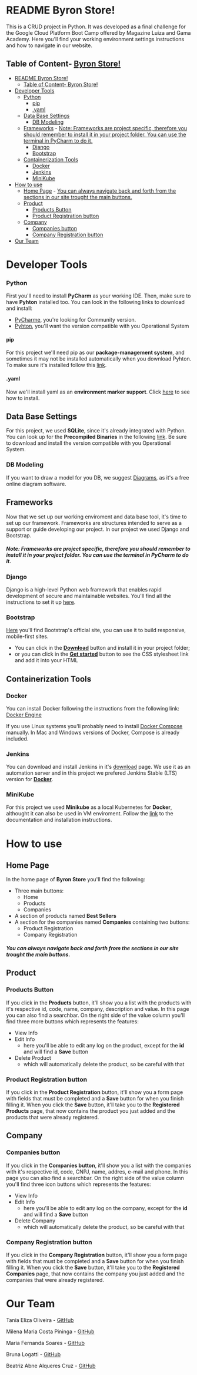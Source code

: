 # README Byron Store!
This is a CRUD project in Python. It was developed as a final challenge for the Google Cloud Platform Boot Camp offered by Magazine Luiza and Gama Academy. Here you'll find your working environment settings instructions and how to navigate in our website.

## Table of Content- [Byron Store!](#welcome-to-byron-store)
- [README Byron Store!](#readme-byron-store)
  - [Table of Content- Byron Store!](#table-of-content--byron-store)
- [Developer Tools](#developer-tools)
    - [Python](#python)
      - [pip](#pip)
      - [.yaml](#yaml)
  - [Data Base Settings](#data-base-settings)
    - [DB Modeling](#db-modeling)
  - [Frameworks](#frameworks)
        - [Note: Frameworks are project specific, therefore you should remember to install it in your project folder. You can use the terminal in PyCharm to do it.](#note-frameworks-are-project-specific-therefore-you-should-remember-to-install-it-in-your-project-folder-you-can-use-the-terminal-in-pycharm-to-do-it)
    - [Django](#django)
    - [Bootstrap](#bootstrap)
  - [Containerization Tools](#containerization-tools)
    - [Docker](#docker)
    - [Jenkins](#jenkins)
    - [MiniKube](#minikube)
- [How to use](#how-to-use)
  - [Home Page](#home-page)
        - [You can always navigate back and forth from the sections in our site trought the main buttons.](#you-can-always-navigate-back-and-forth-from-the-sections-in-our-site-trought-the-main-buttons)
  - [Product](#product)
    - [Products Button](#products-button)
    - [Product Registration button](#product-registration-button)
  - [Company](#company)
    - [Companies button](#companies-button)
    - [Company Registration button](#company-registration-button)
- [Our Team](#our-team)



# Developer Tools

### Python 
First you'll need to install **PyCharm** as your working IDE. Then, make sure to have **Pyhton** installed too. You can look in the following links to download and install:
- [PyCharme](https://www.jetbrains.com/pycharm/download/), you're looking for Community version.
- [Pyhton](https://www.python.org/downloads/), you'll want the version compatible with you Operational System

#### pip
For this project we'll need pip as our **package-management system**, and sometimes it may not be installed automatically when you download Pyhton. To make sure it's installed follow this [link](https://pip.pypa.io/en/stable/installation/).

#### .yaml
Now we'll install yaml as an **environment marker support**. Click [here](https://yaml.readthedocs.io/en/latest/install.html) to see how to install.

## Data Base Settings
For this project, we used **SQLite**, since it's already integrated with Python. You can look up for the **Precompiled Binaries** in the following [link](https://www.sqlite.org/download.html). Be sure to download and install the version compatible with you Operational System.

### DB Modeling
If you want to draw a model for you DB, we suggest [Diagrams](https://app.diagrams.net/), as it's a free online diagram software.

## Frameworks
Now that we set up our working enviroment and data base tool, it's time to set up our framework. Frameworks are structures intended to serve as a support or guide developing our project. In our project we used Django and Bootstrap.

##### Note: Frameworks are project specific, therefore you should remember to install it in your project folder. You can use the terminal in PyCharm to do it.

### Django
Django is a high-level Python web framework that enables rapid development of secure and maintainable websites. You'll find all the instructions to set it up [here](https://docs.djangoproject.com/en/3.2/intro/install/). 

### Bootstrap
[Here](https://getbootstrap.com/) you'll find Bootstrap's official site, you can use it to build responsive, mobile-first sites. 
- You can click in the **[Download](https://getbootstrap.com/docs/5.1/getting-started/download/)** button and install it in your project folder; 
- or you can click in the **[Get started](https://getbootstrap.com/docs/5.1/getting-started/introduction/)** button to see the CSS stylesheet link and add it into your HTML

## Containerization Tools
### Docker
You can install Docker following the instructions from the following link:
[Docker Engine](https://docs.docker.com/get-docker/)

If you use Linux systems you'll probably need to install [Docker Compose](https://docs.docker.com/compose/install/) manually. In Mac and Windows versions of Docker, Compose is already included.

### Jenkins
You can download and install Jenkins in it's [download](https://www.jenkins.io/download/) page. We use it as an automation server and in this project we prefered Jenkins Stable (LTS) version for [**Docker**](https://hub.docker.com/r/jenkins/jenkins).

### MiniKube
For this project we used **Minikube** as a local Kubernetes for **Docker**, althought it can also be used in VM enviroment. Follow the [link](https://minikube.sigs.k8s.io/docs/start/) to the documentation and installation instructions.



# How to use

## Home Page
In the home page of **Byron Store** you'll find the following:
 - Three main buttons:
	 - Home
	 - Products
	 - Companies
 - A section of products named **Best Sellers**
 - A section for the companies named **Companies** containing two buttons:
	 - Product Registration
	 - Company Registration
##### You can always navigate back and forth from the sections in our site trought the main buttons.


## Product
### Products Button
If you click in the **Products** button, it'll show you a list with the products with it's respective id, code, name, company, description and value. In this page you can also find a searchbar. On the right side of the value column you'll find three more buttons which represents the features:
 - View Info
 - Edit Info
	 - here you'll be able to edit any log on the product, except for the **id** and will find a **Save** button
 - Delete Product 
	 - which will automatically delete the product, so be careful with that

### Product Registration button
If you click in the **Product Registration** button, it'll show you a form page with fields that must be completed and a **Save** button for when you finish filling it.
When you click the **Save** button, it'll take you to the **Registered Products** page, that now contains the product you just added and the products that were already registered.


## Company 
### Companies button
If you click in the **Companies button**, it'll show you a list with the companies with it's respective id, code, CNPJ, name, addres, e-mail and phone. In this page you can also find a searchbar. On the right side of the value column you'll find three icon buttons which represents the features:
 - View Info
 - Edit Info
	 - here you'll be able to edit any log on the company, except for the **id** and will find a **Save** button
 - Delete Company  
	 - which will automatically delete the product, so be careful with that
### Company Registration button
If you click in the **Company Registration** button, it'll show you a form page with fields that must be completed and a **Save** button for when you finish filling it.
When you click the **Save** button, it'll take you to the **Registered Companies** page, that now contains the company you just added and the companies that were already registered.



# Our Team
Tania Eliza Oliveira - [GitHub](https://github.com/elizaoliveira88)

Milena Maria Costa Pininga - [GitHub](https://github.com/mmcpininga)

Maria Fernanda Soares - [GitHub](https://github.com/mafesoares)

Bruna Logatti - [GitHub](https://github.com/brulogatti)

Beatriz Abne Alqueres Cruz - [GitHub](https://github.com/Abne-b)

